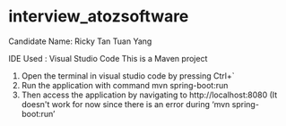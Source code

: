 # interview_atozsoftware
Candidate Name: Ricky Tan Tuan Yang

IDE Used : Visual Studio Code
This is a Maven project

1. Open the terminal in visual studio code by pressing Ctrl+`
2. Run the application with command mvn spring-boot:run
3. Then access the application by navigating to http://localhost:8080 (It doesn't work for now since there is an error during ‘mvn spring-boot:run’ 
